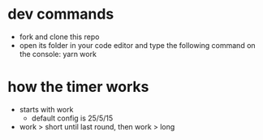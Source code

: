 # dev commands

- fork and clone this repo
- open its folder in your code editor and type the following command on the console: yarn work

# how the timer works

- starts with work
  - default config is 25/5/15
- work > short until last round, then work > long
